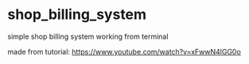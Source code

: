 # shop_billing_system

simple shop billing system working from terminal

made from tutorial: https://www.youtube.com/watch?v=xFwwN4lGG0o
